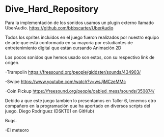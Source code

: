 # Dive_Hard_Repository

Para la implementación de los sonidos usamos un plugin externo llamado UberAudio.
https://github.com/bbbscarter/UberAudio

Todos los sprites incluidos en el juego fueron realizados por nuestro equipo de arte que está conformado en su mayoría por estudiantes de entretenimiento digital que están cursando Animación 2D

Los pocos sonidos que hemos usado son estos, con su respectivo link de origen.

-Trampolin
https://freesound.org/people/giddster/sounds/434903/

-Swipe
https://www.youtube.com/watch?v=wsJjMCzeMMc

-Coin Pickup 
https://freesound.org/people/cabled_mess/sounds/350874/

Debido a que este juego tambien lo presentamos en Taller 6, tenemos otro compañero en la programación que ha aportado en diversos scripts del juego. Diego Rodriguez (DSKT01 en GitHub)

Bugs.

 -El meteoro
